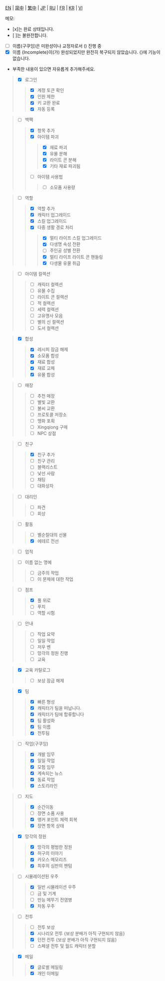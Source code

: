 [EN](./EN.md) | [简中](./zh-CN.md) | [繁中](./zh-TW.md) | [JP](./JP.md) | [RU](./RU.md) | [FR](./FR.md) | [KR](./KR.md) | [VI](./VI.md)

메모:

- [x]는 완료 상태입니다.
- [ ]는 불완전합니다.
- [ ] 이름(구쿠잉)은 미완성이나 교정자로서 () 진행 중
- [x] 이름 {Incomplete}이(가) 완성되었지만 완전히 복구되지 않았습니다. {}에 기능이 없습니다.
- 부족한 내용이 있으면 자유롭게 추가해주세요.

> - [x] 로그인
>> - [x] 계정 토큰 확인
>> - [x] 인원 제한
>> - [x] 키 교환 완료
>> - [x] 자동 등록

> - [ ] 백팩
>> - [x] 항목 추가
>> - [x] 아이템 파괴
>>> - [x] 재료 파괴
>>> - [x] 유물 분해
>>> - [x] 라이트 콘 분해
>>> - [x] 기타 재료 파괴됨
>> - [ ] 아이템 사용법
>>> - [ ] 소모품 사용량

> - [ ] 역할
>> - [x] 역할 추가
>> - [x] 캐릭터 업그레이드
>> - [x] 스킬 업그레이드
>> - [x] 다중 생활 경로 처리
>>> - [x] 멀티 라이프 스킬 업그레이드
>>> - [x] 다생명 속성 전환
>>> - [ ] 주인공 성별 전환
>>> - [x] 멀티 라이프 라이트 콘 핸들링
>>> - [x] 다생물 유물 취급


> - [ ] 아이템 컬렉션
>> - [ ] 캐릭터 컬렉션
>> - [ ] 유물 수집
>> - [ ] 라이트 콘 컬렉션
>> - [ ] 적 컬렉션
>> - [ ] 세력 컬렉션
>> - [ ] 고유명사 모음
>> - [ ] 별의 신 컬렉션
>> - [ ] 도서 컬렉션

> - [x] 합성
>> - [x] 레시피 잠금 해제
>> - [x] 소모품 합성
>> - [x] 재료 합성
>> - [x] 재료 교체
>> - [x] 유물 합성

> - [ ] 매장
>> - [ ] 추천 매장
>> - [ ] 별빛 교환
>> - [ ] 불씨 교환
>> - [ ] 프로토콜 저장소
>> - [ ] 맹화 포획
>> - [ ] Xingqiong 구매
>> - [ ] NPC 상점

> - [ ] 친구
>> - [x] 친구 추가
>> - [ ] 친구 관리
>> - [ ] 블랙리스트
>> - [ ] 낯선 사람
>> - [ ] 채팅
>> - [ ] 대화상자

> - [ ] 대리인
>> - [ ] 파견
>> - [ ] 회상

> - [ ] 활동
>> - [ ] 별순찰대의 선물
>> - [x] 에테르 전선

> - [ ] 업적

> - [ ] 이름 없는 명예
>> - [ ] 금주의 작업
>> - [ ] 이 문제에 대한 작업

> - [ ] 점프
>> - [x] 풀 위로
>> - [ ] 푸치
>> - [ ] 역할 시험

> - [ ] 안내
>> - [ ] 작업 요약
>> - [ ] 일일 작업
>> - [ ] 저우 벤
>> - [ ] 망각의 정원 진행
>> - [ ] 교육

> - [x] 교육 카탈로그
>> - [ ] 보상 잠금 해제

> - [x] 팀
>> - [x] 빠른 형성
>> - [x] 캐릭터가 팀을 떠납니다.
>> - [x] 캐릭터가 팀에 합류합니다
>> - [x] 팀 활성화
>> - [x] 팀 이름
>> - [x] 전투팀

> - [ ] 작업(구쿠잉)
>> - [x] 개발 임무
>> - [x] 일일 작업
>> - [x] 모험 임무
>> - [x] 계속되는 뉴스
>> - [x] 동료 작업
>> - [x] 스토리라인

> - [ ] 지도
>> - [x] 순간이동
>> - [ ] 장면 소품 사용
>> - [x] 앵커 포인트 체력 회복
>> - [x] 장면 항목 상태

> - [x] 망각의 정원
>> - [x] 망각의 평범한 정원
>> - [x] 허구의 이야기
>> - [x] 카오스 메모리즈
>> - [x] 최후의 심판의 팬텀

> - [ ] 시뮬레이션된 우주
>> - [x] 일반 시뮬레이션 우주
>> - [ ] 금 및 기계
>> - [ ] 만능 메뚜기 전염병
>> - [x] 차동 우주

> - [ ] 전투
>> - [ ] 전투 보상
>> - [x] 시나리오 전투 {보상 분배가 아직 구현되지 않음}
>> - [x] 던전 전투 {보상 분배가 아직 구현되지 않음}
>> - [ ] 스페셜 전투 및 월드 캐릭터 분할

> - [x] 메일
>> - [x] 글로벌 메일링
>> - [x] 개인 이메일